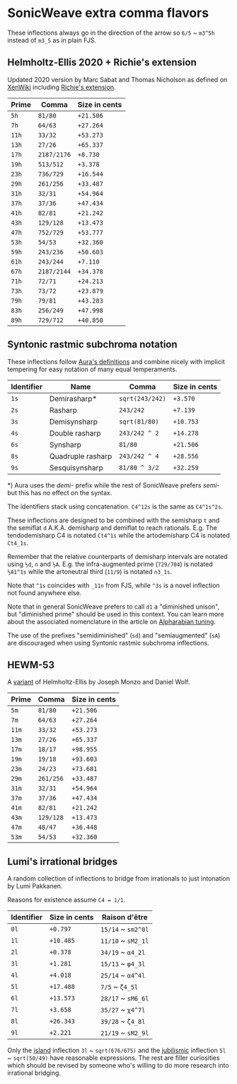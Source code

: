 # SonicWeave extra comma flavors

These inflections always go in the direction of the arrow so `6/5` ~ `m3^5h` instead of `m3_5` as in plain FJS.

## Helmholtz-Ellis 2020 + Richie's extension

Updated 2020 version by Marc Sabat and Thomas Nicholson as defined on [XenWiki](https://en.xen.wiki/w/Helmholtz-Ellis_notation) including [Richie's extension](https://en.xen.wiki/w/Richie%27s_HEJI_extensions).

| Prime | Comma       | Size in cents |
| ----- | ----------- | ------------- |
| `5h`  | `81/80`     | `+21.506`     |
| `7h`  | `64/63`     | `+27.264`     |
| `11h` | `33/32`     | `+53.273`     |
| `13h` | `27/26`     | `+65.337`     |
| `17h` | `2187/2176` | `+8.730`      |
| `19h` | `513/512`   | `+3.378`      |
| `23h` | `736/729`   | `+16.544`     |
| `29h` | `261/256`   | `+33.487`     |
| `31h` | `32/31`     | `+54.964`     |
| `37h` | `37/36`     | `+47.434`     |
| `41h` | `82/81`     | `+21.242`     |
| `43h` | `129/128`   | `+13.473`     |
| `47h` | `752/729`   | `+53.777`     |
| `53h` | `54/53`     | `+32.360`     |
| `59h` | `243/236`   | `+50.603`     |
| `61h` | `243/244`   | `+7.110`      |
| `67h` | `2187/2144` | `+34.378`     |
| `71h` | `72/71`     | `+24.213`     |
| `73h` | `73/72`     | `+23.879`     |
| `79h` | `79/81`     | `+43.283`     |
| `83h` | `256/249`   | `+47.998`     |
| `89h` | `729/712`   | `+40.850`     |

## Syntonic rastmic subchroma notation

These inflections follow [Aura's definitions](https://en.xen.wiki/w/Syntonic-rastmic_subchroma_notation) and combine nicely with implicit tempering for easy notation of many equal temperaments.

| Identifier | Name              | Comma           | Size in cents |
| ---------- | ----------------- | --------------- | ------------- |
| `1s`       | Demirasharp*      | `sqrt(243/242)` | `+3.570`      |
| `2s`       | Rasharp           | `243/242`       | `+7.139`      |
| `3s`       | Demisynsharp      | `sqrt(81/80)`   | `+10.753`     |
| `4s`       | Double rasharp    | `243/242 ^ 2`   | `+14.278`     |
| `6s`       | Synsharp          | `81/80`         | `+21.506`     |
| `8s`       | Quadruple rasharp | `243/242 ^ 4`   | `+28.556`     |
| `9s`       | Sesquisynsharp    | `81/80 ^ 3/2`   | `+32.259`     |

\*) Aura uses the *demi-* prefix while the rest of SonicWeave prefers *semi-* but this has no effect on the syntax.

The identifiers stack using concatenation. `C4^12s` is the same as `C4^1s^2s`.

These inflections are designed to be combined with the semisharp `t` and the semiflat `d` A.K.A. demisharp and demiflat to reach rationals. E.g. The tendodemisharp C4 is notated `Ct4^1s` while the artodemisharp C4 is notated `Ct4_1s`.

Remember that the relative counterparts of demisharp intervals are notated using `½d`, `n` and `½A`. E.g. the infra-augmented prime (`729/704`) is notated `½A1^1s` while the artoneutral third (`11/9`) is notated `n3_1s`.

Note that `^1s` coincides with `_11n` from FJS, while `^3s` is a novel inflection not found anywhere else.

Note that in general SonicWeave prefers to call `d1` a "diminished unison", but "diminished prime" should be used in this context. You can learn more about the associated nomenclature in the article on [Alpharabian tuning](https://en.xen.wiki/w/Alpharabian_tuning).

The use of the prefixes "semidiminished" (`sd`) and "semiaugmented" (`sA`) are discouraged when using Syntonic rastmic subchroma inflections.

## HEWM-53

A [variant](http://www.tonalsoft.com/enc/h/hewm.aspx) of Helmholtz-Ellis by Joseph Monzo and Daniel Wolf.

| Prime | Comma       | Size in cents |
| ----- | ----------- | ------------- |
| `5m`  | `81/80`     | `+21.506`     |
| `7m`  | `64/63`     | `+27.264`     |
| `11m` | `33/32`     | `+53.273`     |
| `13m` | `27/26`     | `+65.337`     |
| `17m` | `18/17`     | `+98.955`     |
| `19m` | `19/18`     | `+93.603`     |
| `23m` | `24/23`     | `+73.681`     |
| `29m` | `261/256`   | `+33.487`     |
| `31m` | `32/31`     | `+54.964`     |
| `37m` | `37/36`     | `+47.434`     |
| `41m` | `82/81`     | `+21.242`     |
| `43m` | `129/128`   | `+13.473`     |
| `47m` | `48/47`     | `+36.448`     |
| `53m` | `54/53`     | `+32.360`     |

## Lumi's irrational bridges

A random collection of inflections to bridge from irrationals to just intonation by Lumi Pakkanen.

Reasons for existence assume `C4 = 1/1`.

| Identifier | Size in cents | Raison d'être      |
| ---------- | ------------- | ------------------ |
| `0l`       | `+0.797`      | `15/14` ~ `sm2^0l` |
| `1l`       | `+10.485`     | `11/10` ~ `sM2_1l` |
| `2l`       | `+0.378`      | `34/19` ~ `α4_2l`  |
| `3l`       | `+1.281`      | `15/13` ~ `φ4_3l`  |
| `4l`       | `+4.018`      | `25/14` ~ `α4^4l`  |
| `5l`       | `+17.488`     |   `7/5` ~ `ζ4_5l`  |
| `6l`       | `+13.573`     | `28/17` ~ `sM6_6l` |
| `7l`       | `+3.658`      | `35/27` ~ `χ4^7l`  |
| `8l`       | `+26.343`     | `39/28` ~ `ζ4_8l`  |
| `9l`       | `+2.221`      | `21/19` ~ `sM2_9l` |

Only the [island](https://en.xen.wiki/w/676/675) inflection `3l` ~ `sqrt(676/675)` and the [jubilismic](https://en.xen.wiki/w/50/49) inflection `5l` ~ `sqrt(50/49)` have reasonable expressions. The rest are filler curiosities which should be revised by someone who's willing to do more research into irrational bridging.
